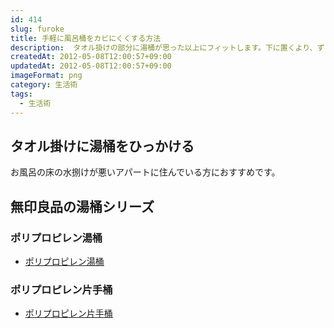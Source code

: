 ```yaml
---
id: 414
slug: furoke
title: 手軽に風呂桶をカビにくくする方法
description:  タオル掛けの部分に湯桶が思った以上にフィットします。下に置くより、ずっとカビにくいです。
createdAt: 2012-05-08T12:00:57+09:00
updatedAt: 2012-05-08T12:00:57+09:00
imageFormat: png
category: 生活術
tags:
  - 生活術
---
```


## タオル掛けに湯桶をひっかける

お風呂の床の水捌けが悪いアパートに住んでいる方におすすめです。

<app-photo-image article-id="414" img-file-name="muji-furo.jpg" caption="風呂桶をタオル掛けポールにのせて保管"></app-photo-image>

## 無印良品の湯桶シリーズ

### ポリプロピレン湯桶

* <a href="https://www.muji.com/jp/ja/store/cmdty/detail/4549738980032" target="_blank">ポリプロピレン湯桶</a>

<app-capture-image article-id="414" img-file-name="muji-furo1.jpg" caption="ポリプロピレン湯桶"></app-capture-image>

### ポリプロピレン片手桶

* <a href="https://www.muji.com/jp/ja/store/cmdty/detail/4550002508234" target="_blank">ポリプロピレン片手桶</a>

<app-capture-image article-id="414" img-file-name="muji-furo2.jpg" caption="ポリプロピレン片手桶"></app-capture-image>
